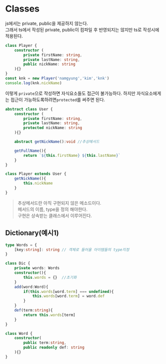# Classes

js에서는 private, public을 제공하지 않는다.  
그래서 ts에서 작성된 private, public이 컴파일 후 반영되지는 않지만 ts로 작성시에 적용된다.
```ts
class Player {
    constructor (
        private firstName: string,
        private lastName: string,
        public nickName: string
    ){}
}
const knk = new Player('namgyung','kim','knk')
console.log(knk.nickName)
```
이렇게 `private`으로 작성하면 자식요소들도 접근이 불가능하다. 
하지만 자식요소에게는 접근이 가능하도록하려면`protected`를 써주면 된다.

```ts
abstract class User {
    constructor (
        private firstName: string,
        private lastName: string,
        protected nickName: string
    ){}

    abstract getNickName():void //추상메서드

    getFullName(){
        return `${this.firstName} ${this.lastName}`
    }
}

class Player extends User {
    getNickName(){
        this.nickName
    }
}
```

> 추상메서드란 아직 구현되지 않은 메소드이다.  
> 메서드의 이름, type을 정의 해야한다.  
> 구현은 상속받는 클래스에서 이루어진다.

## Dictionary(예시1)
```ts
type Words = {
    [key:string]: string // 객체로 들어올 아이템들의 type지정
}

class Dic {
    private words: Words
    constructor(){
        this.words = {}  //초기화
    }
    add(word:Word){
        if(this.words[word.term] === undefined){
            this.words[word.term] = word.def
        }
    }
    def(term:string){
        return this.words[term]
    }
}

class Word {
    constructor(
        public term:string,
        public readonly def: string
    ){}
}
```
